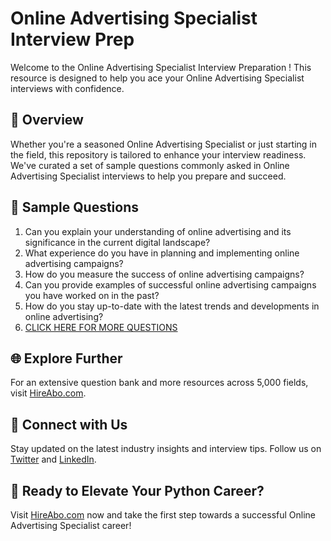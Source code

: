 # Online Advertising Specialist Interview Prep

Welcome to the Online Advertising Specialist Interview Preparation ! This resource is designed to help you ace your Online Advertising Specialist interviews with confidence.

## 🚀 Overview

Whether you're a seasoned Online Advertising Specialist or just starting in the field, this repository is tailored to enhance your interview readiness. We've curated a set of sample questions commonly asked in Online Advertising Specialist interviews to help you prepare and succeed.

## 📝 Sample Questions

1. Can you explain your understanding of online advertising and its significance in the current digital landscape?
2. What experience do you have in planning and implementing online advertising campaigns?
3. How do you measure the success of online advertising campaigns?
4. Can you provide examples of successful online advertising campaigns you have worked on in the past?
5. How do you stay up-to-date with the latest trends and developments in online advertising?
6. [CLICK HERE FOR MORE QUESTIONS](https://hireabo.com/job/8_3_36/Online%20Advertising%20Specialist)

## 🌐 Explore Further

For an extensive question bank and more resources across 5,000 fields, visit [HireAbo.com](https://www.hireabo.com).

## 📱 Connect with Us

Stay updated on the latest industry insights and interview tips. Follow us on [Twitter](https://twitter.com/hireabo) and [LinkedIn](https://www.linkedin.com/in/hire-abo-3609972a8/).

## 🚀 Ready to Elevate Your Python Career?

Visit [HireAbo.com](https://www.hireabo.com) now and take the first step towards a successful Online Advertising Specialist career!